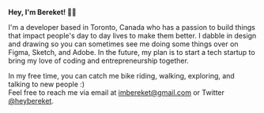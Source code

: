 **Hey, I'm Bereket! 👋🏽**

I'm a developer based in Toronto, Canada who has a passion to build things that impact people's day to day lives to make them better. I dabble in design and drawing so you can sometimes see me doing some things over on Figma, Sketch, and Adobe. In the future, my plan is to start a tech startup to bring my love of coding and entrepreneurship together.

In my free time, you can catch me bike riding, walking, exploring, and talking to new people :) <br>
Feel free to reach me via email at [imbereket@gmail.com](imbereket@gmail.com) or Twitter [@heybereket](https://twitter.com/heybereket).
